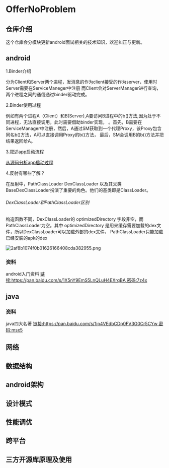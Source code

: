 OfferNoProblem
==============
## 仓库介绍

  这个仓库会分模块更新android面试相关的技术知识，欢迎纠正与更新。
## android
1.Binder介绍

分为Client和Server两个进程，发消息的作为client接受的作为server，使用时Server需要在ServiceManeger中注册
而Client会对ServerManager进行查询，两个进程之间的通信通过binder驱动完成。

2.Binder使用过程

例如有两个进程A（Client）和B(Server),A要访问B进程中的b()方法,因为处于不同进程，无法直接调用，此时需要借助binder实现，
。首先，B需要在ServiceManager中注册，然后，A通过SM获取到一个代理Proxy，该Proxy包含同名b()方法，A可以直接调用Proxy的b()方法，
最后，SM会调用B的b()方法并把结果返回给A。

3.叙述app启动流程

[从源码分析app启动过程](https://www.jianshu.com/p/602aec6f1209)

4.反射有哪些了解？

在反射中，PathClassLoader DexClassLoader 以及其父类 BaseDexClassLoader扮演了重要的角色。他们的基类即是ClassLoader。
###### DexClassLoader和PathClassLoader区别
构造函数不同，DexClassLoader的 optimizedDirectory 字段非空，而PathClassLoader为空。其中 optimizedDirectory 是用来缓存需要加载的dex文件，所以DexClassLoader可以加载外部的dex文件，
PathClassLoader只能加载已经安装的apk的dex

![2af8b1074f0b01626166408cda382955.png](evernotecid://5D52BB85-014F-402C-8DD8-F5E6F9F48FFD/appyinxiangcom/19409488/ENResource/p119)





 


### 资料
android入门资料 [链接:https://pan.baidu.com/s/1X5nY9EmS5LnQLuH4EXrqBA  密码:7z4x](android入门资料)
## java
### 资料
java四大名著 [链接:https://pan.baidu.com/s/1ip4VEdbCDp0FV3G0Cr5CYw  密码:msx5](java四大名著)


## 网络


## 数据结构


## android架构


## 设计模式


## 性能调优


## 跨平台


## 三方开源库原理及使用



